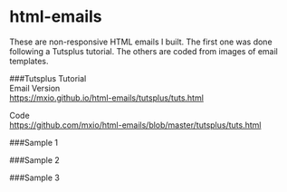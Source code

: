 # html-emails
These are non-responsive HTML emails I built. The first one was done following a Tutsplus tutorial. The others are coded from images of email templates. 

###Tutsplus Tutorial  
Email Version  
https://mxio.github.io/html-emails/tutsplus/tuts.html

Code  
https://github.com/mxio/html-emails/blob/master/tutsplus/tuts.html

###Sample 1


###Sample 2


###Sample 3
